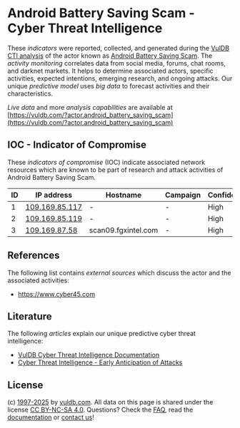 # Android Battery Saving Scam - Cyber Threat Intelligence

These _indicators_ were reported, collected, and generated during the [VulDB CTI analysis](https://vuldb.com/?kb.cti) of the actor known as [Android Battery Saving Scam](https://vuldb.com/?actor.android_battery_saving_scam). The _activity monitoring_ correlates data from social media, forums, chat rooms, and darknet markets. It helps to determine associated actors, specific activities, expected intentions, emerging research, and ongoing attacks. Our unique _predictive model_ uses _big data_ to forecast activities and their characteristics.

_Live data_ and more _analysis capabilities_ are available at [https://vuldb.com/?actor.android_battery_saving_scam](https://vuldb.com/?actor.android_battery_saving_scam)

## IOC - Indicator of Compromise

These _indicators of compromise_ (IOC) indicate associated network resources which are known to be part of research and attack activities of Android Battery Saving Scam.

ID | IP address | Hostname | Campaign | Confidence
-- | ---------- | -------- | -------- | ----------
1 | [109.169.85.117](https://vuldb.com/?ip.109.169.85.117) | - | - | High
2 | [109.169.85.119](https://vuldb.com/?ip.109.169.85.119) | - | - | High
3 | [109.169.87.58](https://vuldb.com/?ip.109.169.87.58) | scan09.fgxintel.com | - | High

## References

The following list contains _external sources_ which discuss the actor and the associated activities:

* https://www.cyber45.com

## Literature

The following _articles_ explain our unique predictive cyber threat intelligence:

* [VulDB Cyber Threat Intelligence Documentation](https://vuldb.com/?kb.cti)
* [Cyber Threat Intelligence - Early Anticipation of Attacks](https://www.scip.ch/en/?labs.20201022)

## License

(c) [1997-2025](https://vuldb.com/?kb.changelog) by [vuldb.com](https://vuldb.com/?kb.about). All data on this page is shared under the license [CC BY-NC-SA 4.0](https://creativecommons.org/licenses/by-nc-sa/4.0/). Questions? Check the [FAQ](https://vuldb.com/?kb.faq), read the [documentation](https://vuldb.com/?kb) or [contact us](https://vuldb.com/?contact)!
